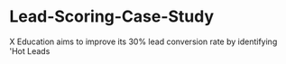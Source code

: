 # Lead-Scoring-Case-Study
X Education aims to improve its 30% lead conversion rate by identifying 'Hot Leads
